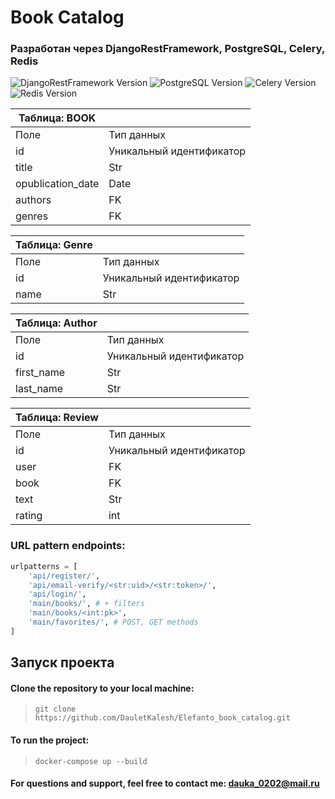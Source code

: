 # Book Catalog

### Разработан через **DjangoRestFramework, PostgreSQL, Celery, Redis** 
![DjangoRestFramework Version](https://img.shields.io/badge/djangorestframework-3.0.0-orange)
![PostgreSQL Version](https://img.shields.io/badge/postgre-3.0.0-blue.svg)
![Celery Version](https://img.shields.io/badge/celery-3.0.0-green.svg)
![Redis Version](https://img.shields.io/badge/redis-3.0.0-red.svg)

| Таблица: BOOK           |                            |
|-------------------------|----------------------------|
| Поле                    | Тип данных                 |
| id                      | Уникальный идентификатор    |
| title                   | Str   |
| opublication_date       | Date     |
| authors                 | FK   |
| genres                  | FK |

| Таблица: Genre          |                            |
|-------------------------|----------------------------|
| Поле                    | Тип данных                 |
| id                      | Уникальный идентификатор    |
| name                    | Str                |

| Таблица: Author         |                            |
|-------------------------|----------------------------|
| Поле                    | Тип данных                 |
| id                      | Уникальный идентификатор    |
| first_name              | Str                |
| last_name               | Str        |

| Таблица: Review         |                            |
|-------------------------|----------------------------|
| Поле                    | Тип данных                 |
| id                      | Уникальный идентификатор    |
| user                    | FK                          |
| book                    | FK                          |
| text                    | Str            |
| rating                  | int                     |


### URL pattern endpoints:
```python
urlpatterns = [
    'api/register/',
    'api/email-verify/<str:uid>/<str:token>/',
    'api/login/',
    'main/books/', # + filters 
    'main/books/<int:pk>',
    'main/favorites/', # POST, GET methods
]
```

## Запуск проекта

#### Clone the repository to your local machine:
>`git clone https://github.com/DauletKalesh/Elefanto_book_catalog.git`

#### To run the project:

>`docker-compose up --build`

#### For questions and support, feel free to contact me: dauka_0202@mail.ru